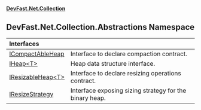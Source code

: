 #### [DevFast.Net.Collection](index.md 'index')

## DevFast.Net.Collection.Abstractions Namespace

| Interfaces | |
| :--- | :--- |
| [ICompactAbleHeap](DevFast.Net.Collection.Abstractions.ICompactAbleHeap.md 'DevFast.Net.Collection.Abstractions.ICompactAbleHeap') | Interface to declare compaction contract. |
| [IHeap&lt;T&gt;](DevFast.Net.Collection.Abstractions.IHeap_T_.md 'DevFast.Net.Collection.Abstractions.IHeap<T>') | Heap data structure interface. |
| [IResizableHeap&lt;T&gt;](DevFast.Net.Collection.Abstractions.IResizableHeap_T_.md 'DevFast.Net.Collection.Abstractions.IResizableHeap<T>') | Interface to declare resizing operations contract. |
| [IResizeStrategy](DevFast.Net.Collection.Abstractions.IResizeStrategy.md 'DevFast.Net.Collection.Abstractions.IResizeStrategy') | Interface exposing sizing strategy for the binary heap. |

